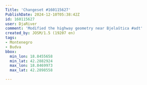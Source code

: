 ```yaml
---
Title: 'Changeset #160115627'
PublishDate: 2024-12-10T05:38:42Z
id: 160115627
user: DjaRiver
comment: 'Modified the highway geometry near Bjelaštica #adt'
created_by: JOSM/1.5 (19207 en)
tags:
- Montenegro
- Budva
bbox:
  min_lon: 18.8455658
  min_lat: 42.2882924
  max_lon: 18.8469973
  max_lat: 42.2898558

---
```

